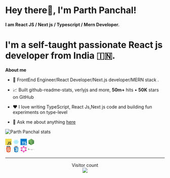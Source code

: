 # Hey there👋, I'm Parth Panchal!
#### I am React JS / Next js / Typescript / Mern Developer.


# I'm a self-taught passionate React js developer from India 🇮🇳.


**About me**

- 💼 FrontEnd Engineer/React Developer/Next.js developer/MERN stack . 

- 📈 Built github-readme-stats, verlyjs and more, **50m+** hits • **50K** stars on GitHub

- ❤️ I love writing TypeScript, React Js,Next js code and building fun experiments on type-level

- 💬 Ask me about anything [here](https://github.com/Parthpanchal23/Parthpanchal23/issues)

![Parth Panchal stats](https://github-readme-stats.vercel.app/api?username=Parthpanchal23&show_icons=true&theme=transparent)

<code><img height="20" alt="javascript" src="https://raw.githubusercontent.com/github/explore/80688e429a7d4ef2fca1e82350fe8e3517d3494d/topics/javascript/javascript.png"></code>
<code><img height="20" alt="react" src="https://raw.githubusercontent.com/github/explore/80688e429a7d4ef2fca1e82350fe8e3517d3494d/topics/react/react.png"></code>
<code><img height="20" alt="typescript" src="https://raw.githubusercontent.com/github/explore/80688e429a7d4ef2fca1e82350fe8e3517d3494d/topics/typescript/typescript.png"></code>
<code><img height="20" alt="nodejs" src="https://raw.githubusercontent.com/github/explore/80688e429a7d4ef2fca1e82350fe8e3517d3494d/topics/nodejs/nodejs.png"></code>   
<code><img height="20" alt="html" src="https://raw.githubusercontent.com/github/explore/80688e429a7d4ef2fca1e82350fe8e3517d3494d/topics/html/html.png"></code>
<code><img height="20" alt="css" src="https://raw.githubusercontent.com/github/explore/80688e429a7d4ef2fca1e82350fe8e3517d3494d/topics/css/css.png"></code>
<code><img height="20" alt="graphql" src="https://raw.githubusercontent.com/github/explore/5c058a388828bb5fde0bcafd4bc867b5bb3f26f3/topics/graphql/graphql.png"></code>
<code><img height="20" alt="sql" src="https://raw.githubusercontent.com/github/explore/5c058a388828bb5fde0bcafd4bc867b5bb3f26f3/topics/mongodb/mongodb.png"></code>


-------------------------------------------------------------------------------------------------------
<p align="center"> 
  Visitor count<br>
  <img src="https://profile-counter.glitch.me/sagar-viradiya/count.svg" />
</p>




  


